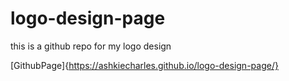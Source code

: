 # logo-design-page
this is a github repo for my logo design

[GithubPage]{https://ashkiecharles.github.io/logo-design-page/}
